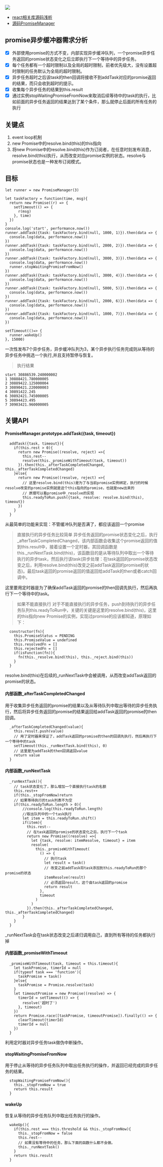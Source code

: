 ![](https://user-gold-cdn.xitu.io/2019/6/20/16b72e8c47b361fe?w=1200&h=797&f=jpeg&s=296122)

- [react相关库源码浅析](https://github.com/BUPTlhuanyu/ReactNote)
- [源码PromiseManager](https://github.com/BUPTlhuanyu/Deep-into-JS/blob/master/%E5%BC%82%E6%AD%A5%E6%B5%81%E7%A8%8B%E7%AE%A1%E7%90%86/%E5%B8%B8%E8%A7%81%E9%97%AE%E9%A2%98/PromiseManager.js)

## promise异步缓冲器需求分析
- [x] 外部使用promise的方式不变，内部实现异步缓冲队列，一个promise异步任务返回的promise状态变化之后立即执行下一个等待中的异步任务。 
- [x] 每个任务都有一个超时限制以及全局的超时限制，前者优先级大，没有设置超时限制的任务默认为全局的超时限制。
- [x] 异步任务超时之后该task的then回调将接收不到addTask对应的promise返回的结果，而只会收到超时的提示。
- [x] 收集每个异步任务的结果到this.result
- [x] 通过实例stopWaitingPromiseFromNow来取消后续等待中的task的执行，比如前面的异步任务返回的结果达到了某个条件，那么就停止后面的所有任务的执行

## 关键点
1. event loop机制
2. new Promise中的resolve.bind(this)的this指向
3. 将new Promise中的resolve.bind(this)作为订阅者，在任意时刻发布消息，resolve.bind(this)执行，从而改变对应promise实例的状态。resolve与promise状态也是一种发布订阅模式。

## 目标
```
let runner = new PromiseManager(3)

let taskFactory = function(time, msg){
  return new Promise((r) => {
    setTimeout(() => {
      r(msg)
    }, time)
  })
}
console.log('start', performance.now())
runner.addTask({task: taskFactory.bind(null, 1000, 1)}).then(data => {
  console.log(data, performance.now())
})
runner.addTask({task: taskFactory.bind(null, 2000, 2)}).then(data => {
  console.log(data, performance.now())
})
runner.addTask({task: taskFactory.bind(null, 3000, 3)}).then(data => {
  console.log(data, performance.now())
  runner.stopWaitingPromiseFromNow()
})
runner.addTask({task: taskFactory.bind(null, 3000, 4)}).then(data => {
  console.log(data, performance.now())
})
runner.addTask({task: taskFactory.bind(null, 5000, 5)}).then(data => {
  console.log(data, performance.now())
})
runner.addTask({task: taskFactory.bind(null, 2000, 6)}).then(data => {
  console.log(data, performance.now())
})
runner.addTask({task: taskFactory.bind(null, 1000, 7)}).then(data => {
  console.log(data, performance.now())
})

setTimeout(()=> {
  runner.wakeUp()
}, 15000)
```
一次性发布7个异步任务，异步缓冲队列为3，某个异步执行任务完成则从等待的异步任务中挑选一个执行,并且支持暂停与恢复。

> 执行结果
```
start 30886539.240000002
1 30888421.780000005
2 30889422.125000004
3 30890421.220000003
4 30891422.245
6 30892421.745000005
5 30894423.495
7 30903421.960000005
```

## 关键API
#### PromiseManager.prototype.addTask({task, timeout})
```
  addTask({task, timeout}){
    if(this.rest > 0){
      return new Promise((resolve, reject) =>{
        this.rest--
        resolve(this._promiseWithTimeout(task, timeout))
      }).then(this._afterTaskCompletedChanged, this._afterTaskCompletedChanged)
    }else{
      return new Promise((resolve, reject) =>{
        // 这里resolve.bind(this)是为了与当前promise实例绑定，执行的时候resolve改变的promise实例就是这个this指向的promise，也就是new出来的
        // 原理可以看promise中_resolve的实现
        this.readyToRun.push({task, resolve: resolve.bind(this), timeout})
      })
    }
  }
```
从最简单的功能来实现：不管缓冲队列是否满了，都应该返回一个promise
> 直接执行的异步任务比较简单
异步任务返回的promise状态变化之后，执行_afterTaskCompletedChanged，该内部函数会收集这个promise返回的值到this.result中，接着设置一个定时器，其回调函数是this._runNextTask.bind(this)，该函数目的是从等待队列中取出一个等待执行的异步task，然后执行该task(异步处理：在task返回的promise状态改变之后，利用resolve.bind(this)改变之前addTask返回的promise的状态)。最后task返回的promise返回的值返回给addTask的then或者catch回调中。

这里要用定时器是为了确保addTask返回的promise的then回调先执行，然后再执行下一个等待中的task。
> 如果不能直接执行
对于不能直接执行的异步任务，push到待执行的异步任务队列this.readyToRun中，关键的关键是这里的resolve.bind(this)，这里的this指向new Promise的实例，实现过promise的应该都知道，原理如下：
```
  constructor(fn){
    this.PromiseStatus = PENDING
    this.PromiseValue = undefined
    this.resolvedFn = []
    this.rejectedFn = []
    if(isFunction(fn)){
      fn(this._resolve.bind(this), this._reject.bind(this))
    }
  }
```
resolve.bind(this)在后续的_runNextTask中会被调用，从而改变addTask返回的promise的状态。

#### 内部函数_afterTaskCompletedChanged
用于收集异步任务返回的promise的结果以及从等待队列中取出等待的异步任务执行，然后将异步任务返回的promise的结果返回给addTask返回的promise的then回调。
```
  _afterTaskCompletedChanged(value){
    this.result.push(value)
    // 用了定时器来保证了，addTask返回的promise的then的回调先执行，然后再执行下一个等待中的task
    setTimeout(this._runNextTask.bind(this), 0)
    // 这里是为addTask的then回调返回value
    return value
  }
```

#### 内部函数_runNextTask
```
  _runNextTask(){ 
    // task状态变化了，那么增加一个直接执行task的名额
    this.rest++
    if(this._stopFromNow)return 
    // 如果等待执行的task列表不为空
    if(this.readyToRun.length > 0){
        //console.log(this.readyToRun.length)
        //取出队列中的一个task执行
        let item = this.readyToRun.shift()
        if(item){
          this.rest--
          // 在task返回的promise的状态变化之后，执行下一个task
          return new Promise((resolve) =>{
            let {task, resolve: itemResolve, timeout} = item
            resolve(
              this._promiseWithTimeout(
                () => {
                  // 执行task
                  let result = task()
                  // 改变之前addTask将task添加到this.readyToRun的那个promise的状态
                  itemResolve(result)
                  // 必须返回result，这个由task返回的promise
                  return result
                },
                timeout
              )
            )
          }).then(this._afterTaskCompletedChanged, this._afterTaskCompletedChanged)          
        }        
    }
  }
```
_runNextTask会在task状态改变之后递归调用自己，直到所有等待的任务都执行掉

#### 内部函数_promiseWithTimeout
```
  _promiseWithTimeout(task, timeout = this.timeout){
    let taskPromise, timerId = null
    if(typeof task === 'function'){
      taskPromise = task() 
    }else{
      taskPromise = Promise.resolve(task)
    }
    let timeoutPromise = new Promise((resolve) => {
      timerId = setTimeout(() => {
        resolve('超时了')
      }, timeout)
    })
    return Promise.race([taskPromise, timeoutPromise]).finally(() => {
      clearTimeout(timerId)
      timerId = null
    })
  }
```
利用定时器对异步任务task做伪中断操作。

#### stopWaitingPromiseFromNow
用于停止从等待的异步任务队列中取出任务执行的操作，并返回已经完成的异步任务的结果。
```
  stopWaitingPromiseFromNow(){
    this._stopFromNow = true
    return this.result
  }
```

#### wakeUp
恢复从等待的异步任务队列中取出任务执行的操作。
```
  wakeUp(){
    if(this.rest === this.threshold && this._stopFromNow){
      this._stopFromNow = false
      this.rest--
      // 如果没有等待中的任务，那么下面的函数什么都不会做。
      this._runNextTask()
    }
    return this.result
  }
```